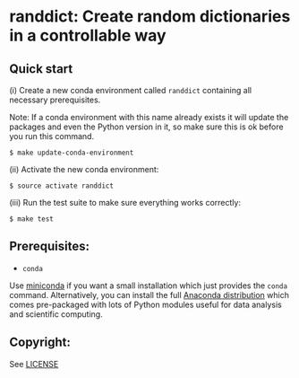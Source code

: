 randdict: Create random dictionaries in a controllable way
==========================================================


Quick start
-----------

(i) Create a new conda environment called `randdict` containing all necessary prerequisites.

Note: If a conda environment with this name already exists it will update the packages
and even the Python version in it, so make sure this is ok before you run this command.

```
$ make update-conda-environment
```

(ii) Activate the new conda environment:

```
$ source activate randdict
```

(iii) Run the test suite to make sure everything works correctly:

```
$ make test
```


Prerequisites:
--------------

- `conda`

Use [miniconda](http://conda.pydata.org/miniconda.html) if you want a small
installation which just provides the `conda` command. Alternatively, you can
install the full [Anaconda distribution](https://www.continuum.io/downloads)
which comes pre-packaged with lots of Python modules useful for data analysis
and scientific computing.


Copyright:
----------

See [LICENSE](./LICENSE)

